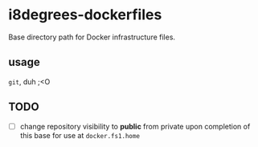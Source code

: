 # i8degrees-dockerfiles

Base directory path for Docker infrastructure files.

## usage

`git`, duh ;<O

## TODO

- [ ] change repository visibility to **public** from private upon completion of this base for use at `docker.fs1.home`
